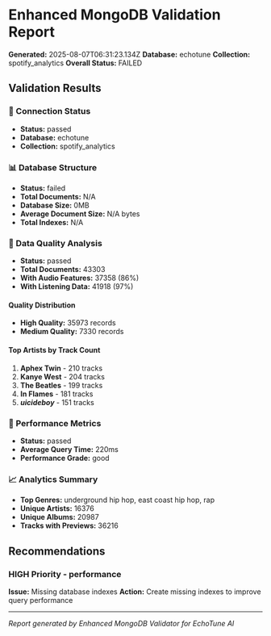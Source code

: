 # Enhanced MongoDB Validation Report

**Generated:** 2025-08-07T06:31:23.134Z
**Database:** echotune
**Collection:** spotify_analytics
**Overall Status:** FAILED

## Validation Results

### 🔗 Connection Status
- **Status:** passed
- **Database:** echotune
- **Collection:** spotify_analytics

### 📊 Database Structure
- **Status:** failed
- **Total Documents:** N/A
- **Database Size:** 0MB
- **Average Document Size:** N/A bytes
- **Total Indexes:** N/A

### 🎵 Data Quality Analysis
- **Status:** passed
- **Total Documents:** 43303
- **With Audio Features:** 37358 (86%)
- **With Listening Data:** 41918 (97%)

#### Quality Distribution
- **High Quality:** 35973 records
- **Medium Quality:** 7330 records

#### Top Artists by Track Count
1. **Aphex Twin** - 210 tracks
2. **Kanye West** - 204 tracks
3. **The Beatles** - 199 tracks
4. **In Flames** - 181 tracks
5. **$uicideboy$** - 151 tracks

### 🚀 Performance Metrics
- **Status:** passed
- **Average Query Time:** 220ms
- **Performance Grade:** good

### 📈 Analytics Summary
- **Top Genres:** underground hip hop, east coast hip hop, rap
- **Unique Artists:** 16376
- **Unique Albums:** 20987
- **Tracks with Previews:** 36216

## Recommendations

### HIGH Priority - performance
**Issue:** Missing database indexes
**Action:** Create missing indexes to improve query performance

---
*Report generated by Enhanced MongoDB Validator for EchoTune AI*
